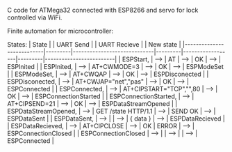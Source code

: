C code for ATMega32 connected with ESP8266 and servo for lock controlled via WiFi.

Finite automation for microcontroller:

States:
|   State                   |         |   UART Send                 |         |   UART Recieve   |         |   New state             |
|---------------------------|---------|-----------------------------|---------|------------------|---------|-------------------------|
|   ESPStart,               |   -->   |   AT                        |   -->   |   OK             |   -->   |   ESPInited             |
|   ESPInited,              |   -->   |   AT+CWMODE=3               |   -->   |   OK             |   -->   |   ESPModeSet            |
|   ESPModeSet,             |   -->   |   AT+CWQAP                  |   -->   |   OK             |   -->   |   ESPDisconected        |
|   ESPDisconected,         |   -->   |   AT+CWJAP="net","pas"      |   -->   |   OK             |   -->   |   ESPConnected          |
|   ESPConnected,           |   -->   |   AT+CIPSTART="TCP","",80   |   -->   |   OK             |   -->   |   ESPConnectionStarted  |
|   ESPConnectionStarted,   |   -->   |   AT+CIPSEND=21             |   -->   |   OK             |   -->   |   ESPDataStreamOpened   |
|   ESPDataStreamOpened,    |   -->   |   GET /state HTTP/1.1       |   -->   |   SEND OK        |   -->   |   ESPDataSent           |
|   ESPDataSent,            |   -->   |                             |   -->   |   { data }       |   -->   |   ESPDataRecieved       |
|   ESPDataRecieved,        |   -->   |   AT+CIPCLOSE               |   -->   |   OK | ERROR     |   -->   |   ESPConnectionClosed   | 
|   ESPConnectionClosed     |   -->   |                             |   -->   |                  |   -->   |   ESPConnected          |